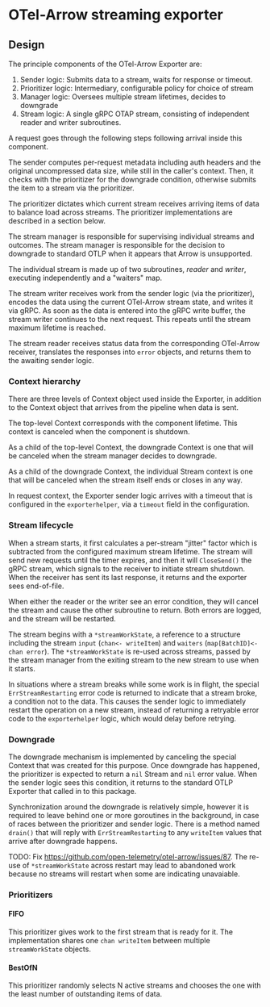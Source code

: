 # OTel-Arrow streaming exporter

## Design

The principle components of the OTel-Arrow Exporter are:

1. Sender logic: Submits data to a stream, waits for response or timeout.
2. Prioritizer logic: Intermediary, configurable policy for choice of stream
3. Manager logic: Oversees multiple stream lifetimes, decides to downgrade
4. Stream logic: A single gRPC OTAP stream, consisting of independent
   reader and writer subroutines.

A request goes through the following steps following arrival inside
this component.

The sender computes per-request metadata including auth headers and
the original uncompressed data size, while still in the caller's
context.  Then, it checks with the prioritizer for the downgrade
condition, otherwise submits the item to a stream via the prioritizer.

The prioritizer dictates which current stream receives arriving items
of data to balance load across streams.  The prioritizer
implementations are described in a section below.

The stream manager is responsible for supervising individual streams
and outcomes.  The stream manager is responsible for the decision to
downgrade to standard OTLP when it appears that Arrow is unsupported.

The individual stream is made up of two subroutines, _reader_ and
_writer_, executing independently and a "waiters" map.

The stream writer receives work from the sender logic (via the
prioritizer), encodes the data using the current OTel-Arrow stream
state, and writes it via gRPC.  As soon as the data is entered into
the gRPC write buffer, the stream writer continues to the next
request.  This repeats until the stream maximum lifetime is reached.

The stream reader receives status data from the corresponding
OTel-Arrow receiver, translates the responses into `error` objects,
and returns them to the awaiting sender logic.

### Context hierarchy

There are three levels of Context object used inside the Exporter, in
addition to the Context object that arrives from the pipeline when
data is sent.

The top-level Context corresponds with the component lifetime.  This
context is canceled when the component is shutdown.

As a child of the top-level Context, the downgrade Context is one that
will be canceled when the stream manager decides to downgrade.

As a child of the downgrade Context, the individual Stream context is
one that will be canceled when the stream itself ends or closes in any
way.

In request context, the Exporter sender logic arrives with a timeout
that is configured in the `exporterhelper`, via a `timeout` field in
the configuration.

### Stream lifecycle

When a stream starts, it first calculates a per-stream "jitter" factor
which is subtracted from the configured maximum stream lifetime.  The
stream will send new requests until the timer expires, and then it
will `CloseSend()` the gRPC stream, which signals to the receiver to
initiate stream shutdown.  When the receiver has sent its last
response, it returns and the exporter sees end-of-file.

When either the reader or the writer see an error condition, they will
cancel the stream and cause the other subroutine to return.  Both
errors are logged, and the stream will be restarted.

The stream begins with a `*streamWorkState`, a reference to a
structure including the stream `input` (`chan<- writeItem`) and
`waiters` (`map[BatchID]<-chan error`).  The `*streamWorkState` is
re-used across streams, passed by the stream manager from the exiting
stream to the new stream to use when it starts.

In situations where a stream breaks while some work is in flight, the
special `ErrStreamRestarting` error code is returned to indicate that
a stream broke, a condition not to the data.  This causes the sender
logic to immediately restart the operation on a new stream, instead of
returning a retryable error code to the `exporterhelper` logic, which
would delay before retrying.

### Downgrade

The downgrade mechanism is implemented by canceling the special
Context that was created for this purpose.  Once downgrade has
happened, the prioritizer is expected to return a `nil` Stream and
`nil` error value.  When the sender logic sees this condition, it
returns to the standard OTLP Exporter that called in to this package.

Synchronization around the downgrade is relatively simple, however it
is required to leave behind one or more goroutines in the background,
in case of races between the prioritizer and sender logic.  There is a
method named `drain()` that will reply with `ErrStreamRestarting` to
any `writeItem` values that arrive after downgrade happens.

TODO: Fix https://github.com/open-telemetry/otel-arrow/issues/87.  The
re-use of `*streamWorkState` across restart may lead to abandoned work
because no streams will restart when some are indicating unavaiable.

### Prioritizers

#### FIFO

This prioritizer gives work to the first stream that is ready for it.
The implementation shares one `chan writeItem` between multiple
`streamWorkState` objects.

#### BestOfN

This prioritizer randomly selects N active streams and chooses the one
with the least number of outstanding items of data.
